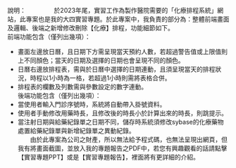 說明：   　　
　　於2023年尾，實習工作為製作醫院需要的「化療排程系統」網站，此專案也是我的大四實習專題。於此專案中，我負責的部分為：整體前端畫面及邏輯、後端之新增修改刪除【化療】排程，功能細節如下。  
前端功能包含（僅列出幾項）：  
* 畫面左邊放日曆，且日期下方需呈現當天預約人數，若超過警告值或上限值則上不同顏色；當天的日期及選擇的日期也會呈現不同的顏色。  
* 日曆右邊放排程表，需與於日曆中選擇的日期連動，且須呈現當天的排程狀況，時程以1小時為一格，若超過1小時則需將表格合併。  
* 排程表的欄數及列數需與參數設定的數字連動。  
後端功能包含（僅列出幾項）：  
* 當使用者輸入門診序號時，系統將自動帶入掛號資料。  
* 使用者手動修改用藥時長，且修改後的時長小於計算出來的時長，則跳提示。  
* 當注射日期與給藥紀錄單之日期不同，儲存時系統須修改sybase的化療藥物處置給藥紀錄單與新增紀錄單之異動紀錄。  
　　由於此專案為公司之財產，所以無法給予程式碼，也無法呈現出網頁，但我有將畫面截圖，並放入我的專題報告之PDF中，若您有興趣觀看的話請點擊【實習專題PPT】或是【實習專題報告】，裡面將有更詳細的介紹。
